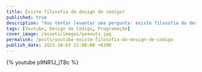 ```yaml
---
title: Existe filosofia do design de código?
published: true
description: "Vou tentar levantar uma pergunta: existe filosofia do design de código? Para responder essa pergunta eu defino o que é filosofia, depois o que é design de código e por fim parto para revisitar a definição de complexidade, módulos e camadas."
tags: [Youtube, Design de Código, Programação]
cover_image: /assets/images/peanuts.jpg
permalink: /posts/youtube-existe-filosofia-do-design-de-codigo
publish_date: 2023-10-03 15:00:00 +0300
---
```



{% youtube p9NR1J_jTBc %}